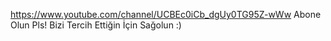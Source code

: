 https://www.youtube.com/channel/UCBEc0iCb_dgUy0TG95Z-wWw Abone Olun Pls!
Bizi Tercih Ettiğin İçin Sağolun :)